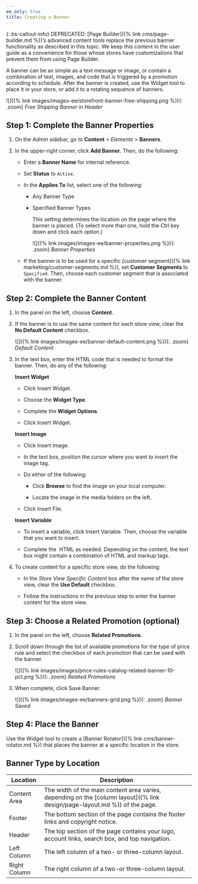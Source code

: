 ```yaml
---
ee_only: true
title: Creating a Banner
---
```


{:.bs-callout-info}
DEPRECATED: [Page Builder]({% link cms/page-builder.md %})’s advanced content tools replace the previous banner functionality as described in this topic. We keep this content in the user guide as a convenience for those whose stores have customizations that prevent them from using Page Builder.

A banner can be as simple as a text message or image, or contain a combination of text, images, and code that is triggered by a promotion according to schedule. After the banner is created, use the Widget tool to place it in your store, or add it to a rotating sequence of banners.

![]({% link images/images-ee/storefront-banner-free-shipping.png %}){: .zoom}
_Free Shipping Banner in Header_

## Step 1: Complete the Banner Properties

1. On the _Admin_ sidebar, go to **Content** > _Elements_ > **Banners**.

1. In the upper-right corner, click **Add Banner**. Then, do the following:

   - Enter a **Banner Name** for internal reference.

   - Set **Status** to `Active`.

   - In the **Applies To** list, select one of the following:

      - Any Banner Type

      - Specified Banner Types

         This setting determines the location on the page where the banner is placed. (To select more than one, hold the Ctrl key down and click each option.)

         ![]({% link images/images-ee/banner-properties.png %}){: .zoom}
         _Banner Properties_

   - If the banner is to be used for a specific [customer segment]({% link marketing/customer-segments.md %}), set **Customer Segments** to `Specified`. Then, choose each customer segment that is associated with the banner.

## Step 2: Complete the Banner Content

1. In the panel on the left, choose **Content**.

1. If the banner is to use the same content for each store view, clear the **No Default Content** checkbox.

    ![]({% link images/images-ee/banner-default-content.png %}){: .zoom}
    _Default Content_

1. In the text box, enter the HTML code that is needed to format the banner. Then, do any of the following:

   **Insert Widget**

   - Click <span class="btn">Insert Widget</span>.

   - Choose the **Widget Type**.

   - Complete the **Widget Options**.

   - Click <span class="btn">Insert Widget</span>.

   **Insert Image**

   - Click <span class="btn">Insert Image</span>.

   - In the text box, position the cursor where you want to insert the image tag.

   - Do either of the following:

      - Click **Browse** to find the image on your local computer.

      - Locate the image in the media folders on the left.

   - Click <span class="btn">Insert File</span>.

   **Insert Variable**

   - To insert a variable, click <span class="btn">Insert Variable</span>. Then, choose the variable that you want to insert.

   - Complete the  HTML as needed. Depending on the content, the text box might contain a combination of HTML and markup tags.

1. To create content for a specific store view, do the following:

   - In the _Store View Specific Content_ box after the name of the store view, clear the **Use Default** checkbox.

   - Follow the instructions in the previous step to enter the banner content for the store view.

## Step 3: Choose a Related Promotion **(optional)**

1. In the panel on the left, choose **Related Promotions**.

1. Scroll down through the list of available promotions for the type of price rule and select the checkbox of each promotion that can be used with the banner.

    ![]({% link images/images/price-rules-catalog-related-banner-10-pct.png %}){: .zoom}
    _Related Promotions_

1. When complete, click <span class="btn">Save Banner</span>.

    ![]({% link images/images-ee/banners-grid.png %}){: .zoom}
    _Banner Saved_

## Step 4: Place the Banner

Use the Widget tool to create a [Banner Rotator]({% link cms/banner-rotator.md %}) that places the banner at a specific location in the store.

## Banner Type by Location

|Location|Description|
|--- |--- |
|Content Area|The width of the main content area varies, depending on the [column layout]({% link design/page-layout.md %}) of the page.|
|Footer|The bottom section of the page contains the footer links and copyright notice.|
|Header|The top section of the page contains your logo, account links, search box, and top navigation.|
|Left Column|The left column of a two- or three-column layout.|
|Right Column|The right column of a two-or three-column layout.|
